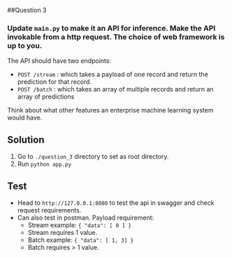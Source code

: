##Question 3
### Update `main.py` to make it an API for inference. Make the API invokable from a http request. The choice of web framework is up to you.

The API should have two endpoints:
- `POST /stream` : which takes a payload of one record and return the prediction for that record.
- `POST /batch` : which takes an array of multiple records and return an array of predictions

Think about what other features an enterprise machine learning system would have. 

## Solution

1. Go to `./question_3` directory to set as root directory.
2. Run `python app.py`

## Test
   - Head to `http://127.0.0.1:8080` to test the api in swagger and check request requirements.
   - Can also test in postman. Payload requirement:
     - Stream example: `{ "data": [ 0 ] }`
     - Stream requires 1 value.
     - Batch example: `{ "data": [ 1, 3] }`
     - Batch requires > 1 value.